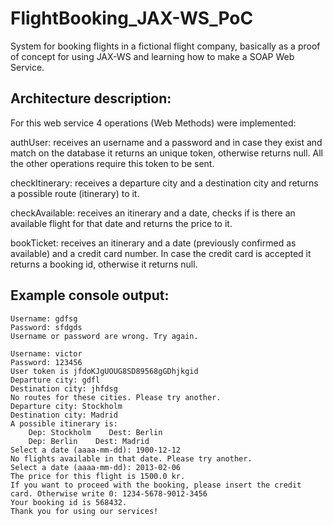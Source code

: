 FlightBooking_JAX-WS_PoC
========================

System for booking flights in a fictional flight company, basically as a proof of concept for using JAX-WS and learning how to make a SOAP Web Service.

Architecture description:
-----------------------
For this web service 4 operations (Web Methods) were implemented:

authUser: receives an username and a password and in case they exist and match on the database it returns an unique token, otherwise returns null. All the other operations require this token to be sent.

checkItinerary: receives a departure city and a destination city and returns a possible route (itinerary) to it.

checkAvailable: receives an itinerary and a date, checks if is there an available flight for that date and returns the price to it.

bookTicket: receives an itinerary and a date (previously confirmed as available) and a credit card number. In case the credit card is accepted it returns a booking id, otherwise it returns null.

Example console output:
-----------------------
	Username: gdfsg
	Password: sfdgds
	Username or password are wrong. Try again.

	Username: victor
	Password: 123456
	User token is jfdoKJgUOUG8SD89568gGDhjkgid
	Departure city: gdfl
	Destination city: jhfdsg
	No routes for these cities. Please try another.
	Departure city: Stockholm
	Destination city: Madrid
	A possible itinerary is:
		Dep: Stockholm    Dest: Berlin
		Dep: Berlin    Dest: Madrid
	Select a date (aaaa-mm-dd): 1900-12-12
	No flights available in that date. Please try another.
	Select a date (aaaa-mm-dd): 2013-02-06
	The price for this flight is 1500.0 kr.
	If you want to proceed with the booking, please insert the credit card. Otherwise write 0: 1234-5678-9012-3456
	Your booking id is 568432.
	Thank you for using our services!